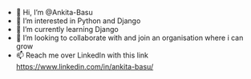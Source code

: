 - 👋 Hi, I’m @Ankita-Basu
- 👀 I’m interested in Python and Django
- 🌱 I’m currently learning Django
- 💞️ I’m looking to collaborate with and join an organisation where i can grow
- 📫 Reach me over LinkedIn with this link https://www.linkedin.com/in/ankita-basu/ 

<!---
Ankita-Basu/Ankita-Basu is a ✨ special ✨ repository because its `README.md` (this file) appears on your GitHub profile.
You can click the Preview link to take a look at your changes.
--->
